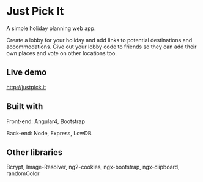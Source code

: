 # Just Pick It
A simple holiday planning web app.

Create a lobby for your holiday and add links to potential destinations and accommodations. Give out your lobby code to friends so they can add their own places and vote on other locations too.

## Live demo
http://justpick.it

## Built with
Front-end: Angular4, Bootstrap

Back-end: Node, Express, LowDB

## Other libraries
Bcrypt, Image-Resolver, ng2-cookies, ngx-bootstrap, ngx-clipboard, randomColor

